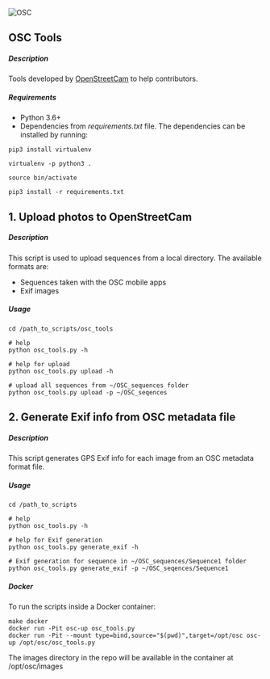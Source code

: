 ![OSC](http://openstreetcam.org/assets/images/osc-logo.png)

## OSC Tools

##### Description
Tools developed by [OpenStreetCam](https://openstreetcam.org/) to help contributors.

##### Requirements
* Python 3.6+
* Dependencies from _requirements.txt_ file.
The dependencies can be installed by running:
```
pip3 install virtualenv

virtualenv -p python3 .

source bin/activate

pip3 install -r requirements.txt
```

## 1. Upload photos to OpenStreetCam

##### Description
This script is used to upload sequences from a local directory. The available formats are:
* Sequences taken with the OSC mobile apps
* Exif images
 
##### Usage
```
cd /path_to_scripts/osc_tools

# help
python osc_tools.py -h

# help for upload
python osc_tools.py upload -h

# upload all sequences from ~/OSC_sequences folder
python osc_tools.py upload -p ~/OSC_seqences

```

## 2. Generate Exif info from OSC metadata file

##### Description
This script generates GPS Exif info for each image from an OSC metadata format file.

##### Usage
```
cd /path_to_scripts

# help
python osc_tools.py -h

# help for Exif generation
python osc_tools.py generate_exif -h

# Exif generation for sequence in ~/OSC_sequences/Sequence1 folder
python osc_tools.py generate_exif -p ~/OSC_seqences/Sequence1

```

##### Docker
To run the scripts inside a Docker container:
```
make docker
docker run -Pit osc-up osc_tools.py
docker run -Pit --mount type=bind,source="$(pwd)",target=/opt/osc osc-up /opt/osc/osc_tools.py
```
The images directory in the repo will be available in the container at /opt/osc/images
